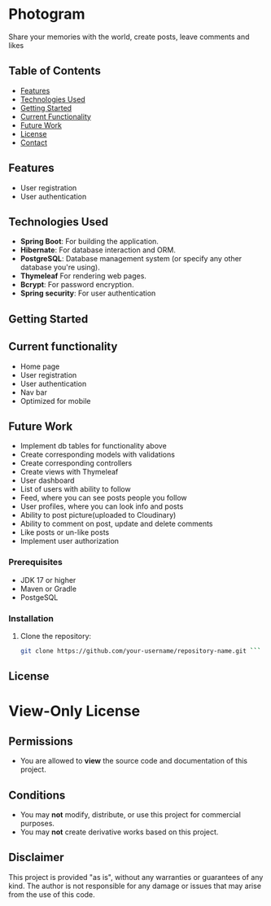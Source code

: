 # Photogram

Share your memories with the world, create posts,
leave comments and likes

## Table of Contents

- [Features](#features)
- [Technologies Used](#technologies-used)
- [Getting Started](#getting-started)
- [Current Functionality](#current-functionality)
- [Future Work](#future-work)
- [License](#license)
- [Contact](#contact)

## Features

- User registration
- User authentication

## Technologies Used

- **Spring Boot**: For building the application.
- **Hibernate**: For database interaction and ORM.
- **PostgreSQL**: Database management system (or specify any other database you're using).
- **Thymeleaf** For rendering web pages.
- **Bcrypt**: For password encryption.
- **Spring security**: For user authentication

## Getting Started

## Current functionality

- Home page
- User registration
- User authentication
- Nav bar
- Optimized for mobile

## Future Work

- Implement db tables for functionality above
- Create corresponding models with validations
- Create corresponding controllers
- Create views with Thymeleaf
- User dashboard
- List of users with ability to follow
- Feed, where you can see posts people you follow
- User profiles, where you can look info and posts
- Ability to post picture(uploaded to Cloudinary)
- Ability to comment on post, update and delete comments
- Like posts or un-like posts
- Implement user authorization

### Prerequisites

- JDK 17 or higher
- Maven or Gradle
- PostgeSQL

### Installation

1. Clone the repository:
   ```bash
   git clone https://github.com/your-username/repository-name.git ```

## License

# View-Only License

## Permissions

- You are allowed to **view** the source code and documentation of this project.

## Conditions

- You may **not** modify, distribute, or use this project for commercial purposes.
- You may **not** create derivative works based on this project.

## Disclaimer

This project is provided "as is", without any warranties or guarantees of any kind. The author is not responsible for any damage or issues that may arise from the use of this code.

  


